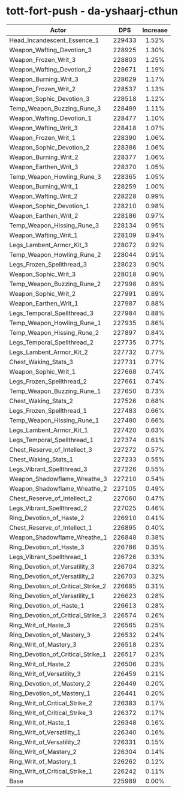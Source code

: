 # tott-fort-push - da-yshaarj-cthun
| Actor | DPS | Increase |
|---|:---:|:---:|
|Head_Incandescent_Essence_1|229433|1.52%|
|Weapon_Wafting_Devotion_3|228925|1.30%|
|Weapon_Frozen_Writ_3|228803|1.25%|
|Weapon_Wafting_Devotion_2|228671|1.19%|
|Weapon_Burning_Writ_3|228629|1.17%|
|Weapon_Frozen_Writ_2|228537|1.13%|
|Weapon_Sophic_Devotion_3|228518|1.12%|
|Temp_Weapon_Buzzing_Rune_3|228489|1.11%|
|Weapon_Wafting_Devotion_1|228477|1.10%|
|Weapon_Wafting_Writ_3|228418|1.07%|
|Weapon_Frozen_Writ_1|228390|1.06%|
|Weapon_Sophic_Devotion_2|228386|1.06%|
|Weapon_Burning_Writ_2|228377|1.06%|
|Weapon_Earthen_Writ_3|228370|1.05%|
|Temp_Weapon_Howling_Rune_3|228365|1.05%|
|Weapon_Burning_Writ_1|228259|1.00%|
|Weapon_Wafting_Writ_2|228228|0.99%|
|Weapon_Sophic_Devotion_1|228210|0.98%|
|Weapon_Earthen_Writ_2|228186|0.97%|
|Temp_Weapon_Hissing_Rune_3|228134|0.95%|
|Weapon_Wafting_Writ_1|228109|0.94%|
|Legs_Lambent_Armor_Kit_3|228072|0.92%|
|Temp_Weapon_Howling_Rune_2|228044|0.91%|
|Legs_Frozen_Spellthread_3|228023|0.90%|
|Weapon_Sophic_Writ_3|228018|0.90%|
|Temp_Weapon_Buzzing_Rune_2|227998|0.89%|
|Weapon_Sophic_Writ_2|227991|0.89%|
|Weapon_Earthen_Writ_1|227987|0.88%|
|Legs_Temporal_Spellthread_3|227984|0.88%|
|Temp_Weapon_Howling_Rune_1|227935|0.86%|
|Temp_Weapon_Hissing_Rune_2|227897|0.84%|
|Legs_Temporal_Spellthread_2|227735|0.77%|
|Legs_Lambent_Armor_Kit_2|227732|0.77%|
|Chest_Waking_Stats_3|227731|0.77%|
|Weapon_Sophic_Writ_1|227668|0.74%|
|Legs_Frozen_Spellthread_2|227661|0.74%|
|Temp_Weapon_Buzzing_Rune_1|227650|0.73%|
|Chest_Waking_Stats_2|227526|0.68%|
|Legs_Frozen_Spellthread_1|227483|0.66%|
|Temp_Weapon_Hissing_Rune_1|227480|0.66%|
|Legs_Lambent_Armor_Kit_1|227420|0.63%|
|Legs_Temporal_Spellthread_1|227374|0.61%|
|Chest_Reserve_of_Intellect_3|227272|0.57%|
|Chest_Waking_Stats_1|227233|0.55%|
|Legs_Vibrant_Spellthread_3|227226|0.55%|
|Weapon_Shadowflame_Wreathe_3|227210|0.54%|
|Weapon_Shadowflame_Wreathe_2|227105|0.49%|
|Chest_Reserve_of_Intellect_2|227060|0.47%|
|Legs_Vibrant_Spellthread_2|227025|0.46%|
|Ring_Devotion_of_Haste_2|226910|0.41%|
|Chest_Reserve_of_Intellect_1|226895|0.40%|
|Weapon_Shadowflame_Wreathe_1|226848|0.38%|
|Ring_Devotion_of_Haste_3|226786|0.35%|
|Legs_Vibrant_Spellthread_1|226726|0.33%|
|Ring_Devotion_of_Versatility_3|226704|0.32%|
|Ring_Devotion_of_Versatility_2|226703|0.32%|
|Ring_Devotion_of_Critical_Strike_2|226685|0.31%|
|Ring_Devotion_of_Versatility_1|226623|0.28%|
|Ring_Devotion_of_Haste_1|226613|0.28%|
|Ring_Devotion_of_Critical_Strike_3|226574|0.26%|
|Ring_Writ_of_Haste_3|226565|0.25%|
|Ring_Devotion_of_Mastery_3|226532|0.24%|
|Ring_Writ_of_Mastery_3|226518|0.23%|
|Ring_Devotion_of_Critical_Strike_1|226517|0.23%|
|Ring_Writ_of_Haste_2|226506|0.23%|
|Ring_Writ_of_Versatility_3|226459|0.21%|
|Ring_Devotion_of_Mastery_2|226449|0.20%|
|Ring_Devotion_of_Mastery_1|226441|0.20%|
|Ring_Writ_of_Critical_Strike_2|226383|0.17%|
|Ring_Writ_of_Critical_Strike_3|226372|0.17%|
|Ring_Writ_of_Haste_1|226348|0.16%|
|Ring_Writ_of_Versatility_1|226340|0.16%|
|Ring_Writ_of_Versatility_2|226331|0.15%|
|Ring_Writ_of_Mastery_2|226304|0.14%|
|Ring_Writ_of_Mastery_1|226262|0.12%|
|Ring_Writ_of_Critical_Strike_1|226242|0.11%|
|Base|225989|0.00%|
